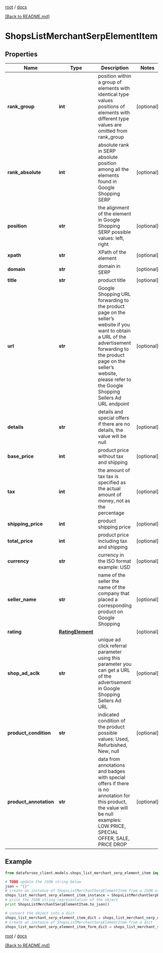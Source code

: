 [root](./../ "root") / [docs](./ "docs")

[[Back to README.md]](./../README.md "[Back to README.md]")

# ShopsListMerchantSerpElementItem

## Properties

Name | Type | Description | Notes
------------ | ------------- | ------------- | -------------
**rank_group** | **int** | position within a group of elements with identical type values positions of elements with different type values are omitted from rank_group | [optional]
**rank_absolute** | **int** | absolute rank in SERP absolute position among all the elements found in Google Shopping SERP | [optional]
**position** | **str** | the alignment of the element in Google Shopping SERP possible values: left, right | [optional]
**xpath** | **str** | XPath of the element | [optional]
**domain** | **str** | domain in SERP | [optional]
**title** | **str** | product title | [optional]
**url** | **str** | Google Shopping URL forwarding to the product page on the seller’s website if you want to obtain a URL of the advertisement forwarding to the product page on the seller’s website, please refer to the Google Shopping Sellers Ad URL endpoint | [optional]
**details** | **str** | details and special offers if there are no details, the value will be null | [optional]
**base_price** | **int** | product price without tax and shipping | [optional]
**tax** | **int** | the amount of tax tax is specified as the actual amount of money, not as the percentage | [optional]
**shipping_price** | **int** | product shipping price | [optional]
**total_price** | **int** | product price including tax and shipping | [optional]
**currency** | **str** | currency in the ISO format example: USD | [optional]
**seller_name** | **str** | name of the seller the name of the company that placed a corresponding product on Google Shopping | [optional]
**rating** | [**RatingElement**](RatingElement.md) |  | [optional]
**shop_ad_aclk** | **str** | unique ad click referral parameter using this parameter you can get a URL of the advertisement in Google Shopping Sellers Ad URL | [optional]
**product_condition** | **str** | indicated condition of the product possible values: Used, Refurbished, New, null | [optional]
**product_annotation** | **str** | data from annotations and badges with special offers if there is no annotation for this product, the value will be null examples: LOW PRICE, SPECIAL OFFER, SALE, PRICE DROP | [optional]

## Example

```python
from dataforseo_client.models.shops_list_merchant_serp_element_item import ShopsListMerchantSerpElementItem

# TODO update the JSON string below
json = "{}"
# create an instance of ShopsListMerchantSerpElementItem from a JSON string
shops_list_merchant_serp_element_item_instance = ShopsListMerchantSerpElementItem.from_json(json)
# print the JSON string representation of the object
print ShopsListMerchantSerpElementItem.to_json()

# convert the object into a dict
shops_list_merchant_serp_element_item_dict = shops_list_merchant_serp_element_item_instance.to_dict()
# create an instance of ShopsListMerchantSerpElementItem from a dict
shops_list_merchant_serp_element_item_form_dict = shops_list_merchant_serp_element_item.from_dict(shops_list_merchant_serp_element_item_dict)
```

  

[root](./../ "root") / [docs](./ "docs")

[[Back to README.md]](./../README.md "[Back to README.md]")